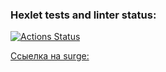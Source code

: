 ### Hexlet tests and linter status:

[![Actions Status](https://github.com/agapovk/layout-designer-project-lvl3/workflows/hexlet-check/badge.svg)](https://github.com/agapovk/layout-designer-project-lvl3/actions)

[Ссыелка на surge:](anxious-middle.surge.sh)
